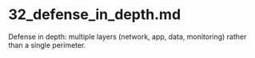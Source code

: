 # 32_defense_in_depth.md
Defense in depth: multiple layers (network, app, data, monitoring) rather than a single perimeter.
